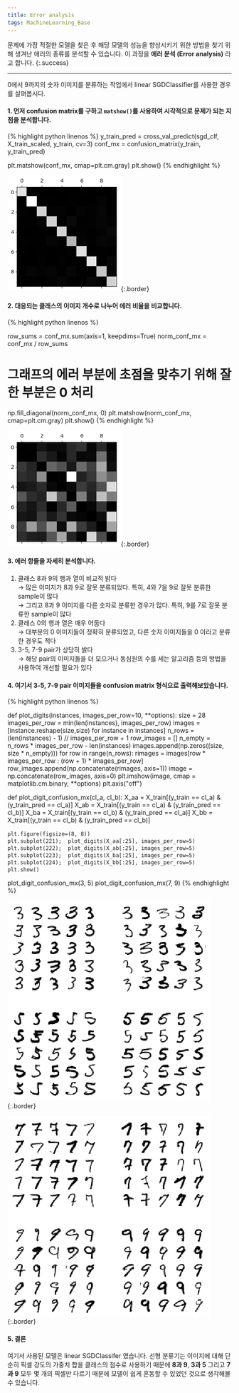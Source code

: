 ```yaml
---
title: Error analysis
tags: MachineLearning_Base
---
```


문제에 가장 적절한 모델을 찾은 후 해당 모델의 성능을 향상시키기 위한 방법을 찾기 위해 생겨난 에러의 종류를 분석할 수 있습니다. 이 과정을 **에러 분석 (Error analysis)** 라고 합니다.
{:.success}

<!--more-->

---

0에서 9까지의 숫자 이미지를 분류하는 작업에서 linear SGDClassifier를 사용한 경우를 살펴봅시다. <br>


#### 1. 먼저 confusion matrix를 구하고 `matshow()`를 사용하여 시각적으로 문제가 되는 지점을 분석합니다.

{% highlight python linenos %}
y_train_pred = cross_val_predict(sgd_clf, X_train_scaled, y_train, cv=3)
conf_mx = confusion_matrix(y_train, y_train_pred)

plt.matshow(conf_mx, cmap=plt.cm.gray)
plt.show()
{% endhighlight %}

![Image](https://raw.githubusercontent.com/alchemine/alchemine.github.io/master/deprecated/_posts/assets/all_conf_mat.png){:.border} <br>


#### 2. 대응되는 클래스의 이미지 개수로 나누어 에러 비율을 비교합니다.

{% highlight python linenos %}

row_sums = conf_mx.sum(axis=1, keepdims=True)
norm_conf_mx = conf_mx / row_sums

# 그래프의 에러 부분에 초점을 맞추기 위해 잘한 부분은 0 처리
np.fill_diagonal(norm_conf_mx, 0)
plt.matshow(norm_conf_mx, cmap=plt.cm.gray)
plt.show()
{% endhighlight %}

![Image](https://raw.githubusercontent.com/alchemine/alchemine.github.io/master/deprecated/_posts/assets/diag_conf_mat.png){:.border} <br>


#### 3. 에러 항들을 자세히 분석합니다.
1) 클래스 8과 9의 행과 열이 비교적 밝다 <br>
→ 많은 이미지가 8과 9로 잘못 분류되었다. 특히, 4와 7을 9로 잘못 분류한 sample이 많다 <br>
→ 그리고 8과 9 이미지를 다른 숫자로 분류한 경우가 많다. 특히, 9를 7로 잘못 분류한 sample이 많다 <br>
2) 클래스 0의 행과 열은 매우 어둡다 <br>
→ 대부분의 0 이미지들이 정확히 분류되었고, 다른 숫자 이미지들을 0 이라고 분류한 경우도 적다 <br>
3) 3-5, 7-9 pair가 상당히 밝다 <br>
→ 해당 pair의 이미지들을 더 모으거나 동심원의 수를 세는 알고리즘 등의 방법을 사용하여 개선할 필요가 있다 <br>


#### 4. 여기서 3-5, 7-9 pair 이미지들을 confusion matrix 형식으로 출력해보았습니다.

{% highlight python linenos %}

def plot_digits(instances, images_per_row=10, **options):
    size = 28
    images_per_row = min(len(instances), images_per_row)
    images = [instance.reshape(size,size) for instance in instances]
    n_rows = (len(instances) - 1) // images_per_row + 1
    row_images = []
    n_empty = n_rows * images_per_row - len(instances)
    images.append(np.zeros((size, size * n_empty)))
    for row in range(n_rows):
        rimages = images[row * images_per_row : (row + 1) * images_per_row]
        row_images.append(np.concatenate(rimages, axis=1))
    image = np.concatenate(row_images, axis=0)
    plt.imshow(image, cmap = matplotlib.cm.binary, **options)
    plt.axis("off")

def plot_digit_confusion_mx(cl_a, cl_b):
    X_aa = X_train[(y_train == cl_a) & (y_train_pred == cl_a)]
    X_ab = X_train[(y_train == cl_a) & (y_train_pred == cl_b)]
    X_ba = X_train[(y_train == cl_b) & (y_train_pred == cl_a)]
    X_bb = X_train[(y_train == cl_b) & (y_train_pred == cl_b)]

    plt.figure(figsize=(8, 8))
    plt.subplot(221);  plot_digits(X_aa[:25], images_per_row=5)
    plt.subplot(222);  plot_digits(X_ab[:25], images_per_row=5)
    plt.subplot(223);  plot_digits(X_ba[:25], images_per_row=5)
    plt.subplot(224);  plot_digits(X_bb[:25], images_per_row=5)
    plt.show()

plot_digit_confusion_mx(3, 5)
plot_digit_confusion_mx(7, 9)
{% endhighlight %}

![Image](https://raw.githubusercontent.com/alchemine/alchemine.github.io/master/deprecated/_posts/assets/35.png){:.border} <br>

![Image](https://raw.githubusercontent.com/alchemine/alchemine.github.io/master/deprecated/_posts/assets/79.png){:.border} <br>


#### 5. 결론
여기서 사용된 모델은 linear SGDClassifer 였습니다. 선형 분류기는 이미지에 대해 단순히 픽셀 강도의 가중치 합을 클래스의 점수로 사용하기 때문에 **8과 9**, **3과 5** 그리고 **7과 9** 모두 몇 개의 픽셀만 다르기 때문에 모델이 쉽게 혼동할 수 있었던 것으로 생각해볼 수 있습니다.
